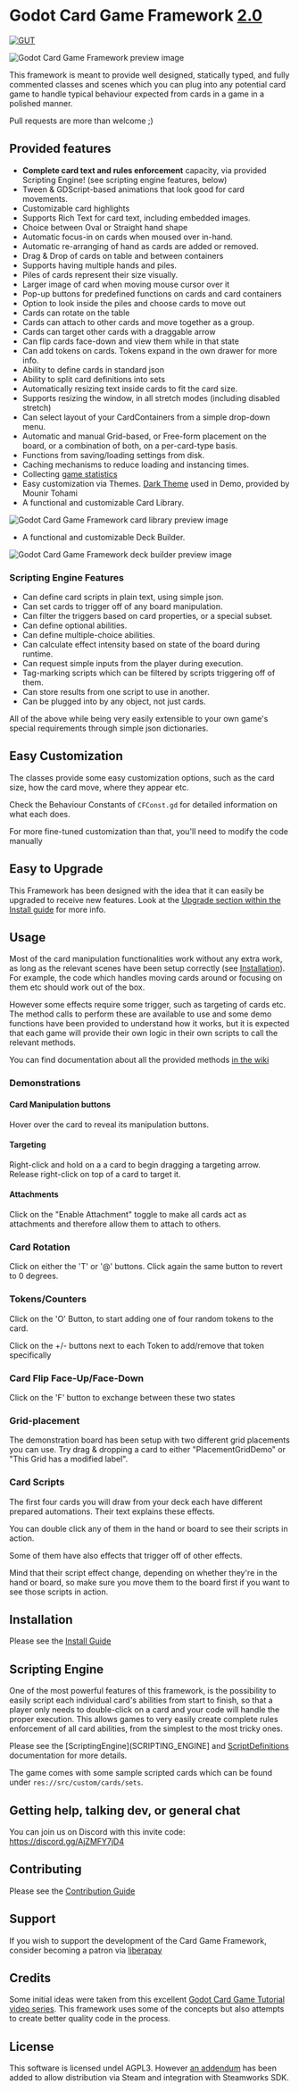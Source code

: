 
# Godot Card Game Framework [2.0](CHANGELOG.md)

[![GUT](https://github.com/db0/godot-card-game-framework/actions/workflows/main.yml/badge.svg)](https://github.com/db0/godot-card-game-framework/actions/workflows/main.yml)

![Godot Card Game Framework preview image](preview.png "Godot Card Game Framework preview image")

This framework is meant to provide well designed, statically typed, and fully commented classes and scenes which you can plug into any potential card game to handle typical behaviour expected from cards in a game in a polished manner.

Pull requests are more than welcome ;)

## Provided features

* **Complete card text and rules enforcement** capacity, via provided Scripting Engine! (see scripting engine features, below)
* Tween & GDScript-based animations that look good for card movements.
* Customizable card highlights
* Supports Rich Text for card text, including embedded images.
* Choice between Oval or Straight hand shape
* Automatic focus-in on cards when moused over in-hand.
* Automatic re-arranging of hand as cards are added or removed.
* Drag & Drop of cards on table and between containers
* Supports having multiple hands and piles.
* Piles of cards represent their size visually.
* Larger image of card when moving mouse cursor over it
* Pop-up buttons for predefined functions on cards and card containers
* Option to look inside the piles and choose cards to move out
* Cards can rotate on the table
* Cards can attach to other cards and move together as a group.
* Cards can target other cards with a draggable arrow
* Can flip cards face-down and view them while in that state
* Can add tokens on cards. Tokens expand in the own drawer for more info.
* Ability to define cards in standard json
* Ability to split card definitions into sets
* Automatically resizing text inside cards to fit the card size.
* Supports resizing the window, in all stretch modes (including disabled stretch)
* Can select layout of your CardContainers from a simple drop-down menu.
* Automatic and manual Grid-based, or Free-form placement on the board, or a combination of both, on a per-card-type basis.
* Functions from saving/loading settings from disk.
* Caching mechanisms to reduce loading and instancing times.
* Collecting [game statistics](https://github.com/db0/CGF-Stats)
* Easy customization via Themes. [Dark Theme](https://mounirtohami.itch.io/godot-dark-theme) used in Demo, provided by Mounir Tohami
* A functional and customizable Card Library.

![Godot Card Game Framework card library preview image](card-library-list.png "Godot Card Game Framework card library preview image")

* A functional and customizable Deck Builder.

![Godot Card Game Framework deck builder preview image](deckbuilder-ff-grid.png "Godot Card Game Framework deck builder preview image")


### Scripting Engine Features

* Can define card scripts in plain text, using simple json.
* Can set cards to trigger off of any board manipulation.
* Can filter the triggers based on card properties, or a special subset.
* Can define optional abilities.
* Can define multiple-choice abilities.
* Can calculate effect intensity based on state of the board during runtime.
* Can request simple inputs from the player during execution.
* Tag-marking scripts which can be filtered by scripts triggering off of them.
* Can store results from one script to use in another.
* Can be plugged into by any object, not just cards.

All of the above while being very easily extensible to your own game's special requirements through simple json dictionaries.

## Easy Customization

The classes provide some easy customization options, such as the card size, how the card move, where they appear etc.

Check the Behaviour Constants of `CFConst.gd` for detailed information on what each does.

For more fine-tuned customization than that, you'll need to modify the code manually

## Easy to Upgrade

This Framework has been designed with the idea that it can easily be upgraded to receive new features. Look at the [Upgrade section within the Install guide](INSTALL.md#Upgrading) for more info.

## Usage

Most of the card manipulation functionalities work without any extra work, as long as the relevant scenes have been setup correctly (see [Installation](INSTALL.md)). For example, the code which handles moving cards around or focusing on them etc should work out of the box.

However some effects require some trigger, such as targeting of cards etc. The method calls to perform these are available to use and some demo functions have been provided to understand how it works, but it is expected that each game will provide their own logic in their own scripts to call the relevant methods.

You can find documentation about all the provided methods [in the wiki](https://github.com/db0/godot-card-gaming/wiki)

### Demonstrations

#### Card Manipulation buttons

Hover over the card to reveal its manipulation buttons.

#### Targeting

Right-click and hold on a a card to begin dragging a targeting arrow. Release right-click on top of a card to target it.

#### Attachments

Click on the "Enable Attachment" toggle to make all cards act as attachments and therefore allow them  to attach to others.

### Card Rotation

Click on either the 'T' or '@' buttons. Click again the same button to revert to 0 degrees.

### Tokens/Counters

Click on the 'O' Button, to start adding one of four random tokens to the card.

Click on the +/- buttons next to each Token to add/remove that token specifically

### Card Flip Face-Up/Face-Down

Click on the 'F' button to exchange between these two states

### Grid-placement

The demonstration board has been setup with two different grid placements you can use. Try drag & dropping a card to either "PlacementGridDemo" or "This Grid has a modified label".


### Card Scripts

The first four cards you will draw from your deck each have different prepared automations.
Their text explains these effects.

You can double click any of them in the hand or board to see their scripts in action.

Some of them have also effects that trigger off of other effects.

Mind that their script effect change, depending on whether they're in the hand or board, so make sure you move them to the board first if you want to see those scripts in action.

## Installation

Please see the [Install Guide](INSTALL.md)

## Scripting Engine

One of the most powerful features of this framework, is the possibility to easily script each individual card's abilities from start to finish, so that a player only needs to double-click on a card and your code will handle the proper execution. This allows games to very easily create complete rules enforcement of all card abilities, from the simplest to the most tricky ones.

Please see the [ScriptingEngine](SCRIPTING_ENGINE] and [ScriptDefinitions](https://github.com/db0/godot-card-gaming/wiki/ScriptDefinitions) documentation for more details.

The game comes with some sample scripted cards which can be found under `res://src/custom/cards/sets`.

## Getting help, talking dev, or general chat

You can join us on Discord with this invite code: https://discord.gg/AjZMFY7jD4

## Contributing

Please see the [Contribution Guide](CONTRIBUTING.md)

## Support

If you wish to support the development of the Card Game Framework, consider becoming a patron via [liberapay](https://liberapay.com/db0/)

## Credits

Some initial ideas were taken from this excellent [Godot Card Game Tutorial video series](https://www.youtube.com/watch?v=WjT5sLMD7Kw). This framework uses some of the concepts but also attempts to create better quality code in the process.

## License

This software is licensed undel AGPL3. However [an addendum](ADDENDUM1) has been added to allow distribution via Steam and integration with Steamworks SDK.
